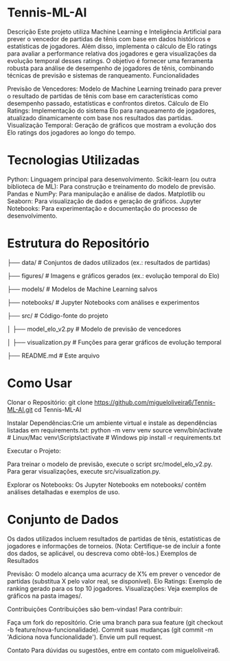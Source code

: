# Tennis-ML-AI

Descrição
Este projeto utiliza Machine Learning e Inteligência Artificial para prever o vencedor de partidas de tênis com base em dados históricos e estatísticas de jogadores. Além disso, implementa o cálculo de Elo ratings para avaliar a performance relativa dos jogadores e gera visualizações da evolução temporal desses ratings.
O objetivo é fornecer uma ferramenta robusta para análise de desempenho de jogadores de tênis, combinando técnicas de previsão e sistemas de ranqueamento.
Funcionalidades

Previsão de Vencedores: Modelo de Machine Learning treinado para prever o resultado de partidas de tênis com base em características como desempenho passado, estatísticas e confrontos diretos.
Cálculo de Elo Ratings: Implementação do sistema Elo para ranqueamento de jogadores, atualizado dinamicamente com base nos resultados das partidas.
Visualização Temporal: Geração de gráficos que mostram a evolução dos Elo ratings dos jogadores ao longo do tempo.

# Tecnologias Utilizadas

Python: Linguagem principal para desenvolvimento.
Scikit-learn (ou outra biblioteca de ML): Para construção e treinamento do modelo de previsão.
Pandas e NumPy: Para manipulação e análise de dados.
Matplotlib ou Seaborn: Para visualização de dados e geração de gráficos.
Jupyter Notebooks: Para experimentação e documentação do processo de desenvolvimento.

# Estrutura do Repositório
├── data/                   # Conjuntos de dados utilizados (ex.: resultados de partidas)

├── figures/                # Imagens e gráficos gerados (ex.: evolução temporal do Elo)

├── models/                 # Modelos de Machine Learning salvos

├── notebooks/              # Jupyter Notebooks com análises e experimentos

├── src/                    # Código-fonte do projeto

│   ├── model_elo_v2.py # Modelo de previsão de vencedores

│   ├── visualization.py    # Funções para gerar gráficos de evolução temporal

├── README.md               # Este arquivo

# Como Usar

Clonar o Repositório:
git clone https://github.com/migueloliveira6/Tennis-ML-AI.git
cd Tennis-ML-AI


Instalar Dependências:Crie um ambiente virtual e instale as dependências listadas em requirements.txt:
python -m venv venv
source venv/bin/activate  # Linux/Mac
venv\Scripts\activate     # Windows
pip install -r requirements.txt


Executar o Projeto:

Para treinar o modelo de previsão, execute o script src/model_elo_v2.py.
Para gerar visualizações, execute src/visualization.py.


Explorar os Notebooks: Os Jupyter Notebooks em notebooks/ contêm análises detalhadas e exemplos de uso.


# Conjunto de Dados
Os dados utilizados incluem resultados de partidas de tênis, estatísticas de jogadores e informações de torneios. (Nota: Certifique-se de incluir a fonte dos dados, se aplicável, ou descreva como obtê-los.)
Exemplos de Resultados

Previsão: O modelo alcança uma acurracy de X% em prever o vencedor de partidas (substitua X pelo valor real, se disponível).
Elo Ratings: Exemplo de ranking gerado para os top 10 jogadores.
Visualizações: Veja exemplos de gráficos na pasta images/.

Contribuições
Contribuições são bem-vindas! Para contribuir:

Faça um fork do repositório.
Crie uma branch para sua feature (git checkout -b feature/nova-funcionalidade).
Commit suas mudanças (git commit -m 'Adiciona nova funcionalidade').
Envie um pull request.

Contato
Para dúvidas ou sugestões, entre em contato com migueloliveira6.
